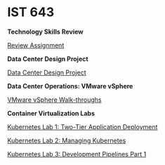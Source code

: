 # IST 643

**Technology Skills Review**

[Review Assignment](https://github.com/dirtyredbeard/IST643/blob/master/Review/review.md)

**Data Center Design Project**

[Data Center Design Project](https://github.com/dirtyredbeard/IST643/blob/master/DataCenterDesignProject/DataCenterDesignProject.md)

**Data Center Operations: VMware vSphere**

[VMware vSphere Walk-throughs](https://github.com/dirtyredbeard/IST643/blob/master/DataCenterOperations/DataCenterOperations.md)

**Container Virtualization Labs**

[Kubernetes Lab 1: Two-Tier Application Deployment](https://github.com/dirtyredbeard/IST643/blob/master/KubernetesLabs/1.K8sBasicAppDeployments.md)

[Kubernetes Lab 2: Managing Kubernetes](https://github.com/dirtyredbeard/IST643/blob/master/KubernetesLabs/2.ManagingKubernetes.md)

[Kubernetes Lab 3: Development Pipelines Part 1](https://github.com/dirtyredbeard/IST643/blob/master/KubernetesLabs/3.DevelopmentPipelinesPart1.md)